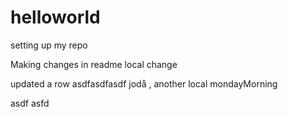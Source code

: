 # helloworld
setting up my repo

Making changes in readme
local change

updated a row asdfasdfasdf
jodå , another local mondayMorning

asdf
asfd
